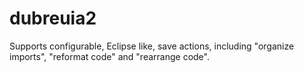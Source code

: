 # dubreuia2
Supports configurable, Eclipse like, save actions, including "organize imports", "reformat code" and "rearrange code".
